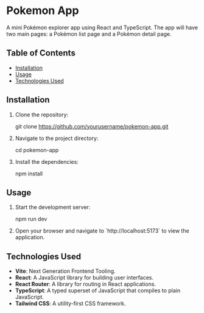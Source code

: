 # Pokemon App

A mini Pokémon explorer app using React and TypeScript.
The app will have two main pages: a Pokémon list page and a Pokémon detail page.

## Table of Contents

- [Installation](#installation)
- [Usage](#usage)
- [Technologies Used](#technologies-used)

## Installation

1. Clone the repository:

   git clone https://github.com/yourusername/pokemon-app.git

2. Navigate to the project directory:

   cd pokemon-app

3. Install the dependencies:

   npm install

## Usage

1. Start the development server:

   npm run dev

2. Open your browser and navigate to \`http://localhost:5173\` to view the application.

## Technologies Used

- **Vite**: Next Generation Frontend Tooling.
- **React**: A JavaScript library for building user interfaces.
- **React Router**: A library for routing in React applications.
- **TypeScript**: A typed superset of JavaScript that compiles to plain JavaScript.
- **Tailwind CSS**: A utility-first CSS framework.
